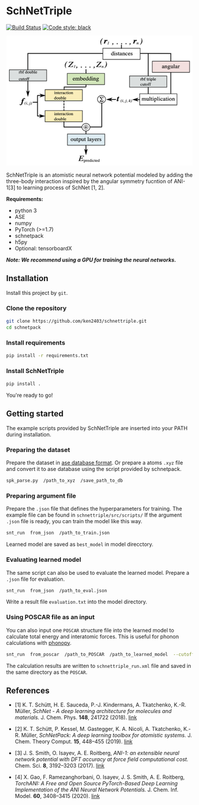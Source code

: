 # SchNetTriple

[![Build Status](https://app.travis-ci.com/ken2403/schnettriple.svg?token=R7WEGjG9GVh2d2mwukqp&branch=main)](https://app.travis-ci.com/github/ken2403/schnettriple)
[![Code style: black](https://img.shields.io/badge/code%20style-black-000000.svg)](https://github.com/python/black)

![model](./docs/image/model.png)

SchNetTriple is an atomistic neural network potential modeled by adding the three-body interaction inspired by the angular symmetry fucntion of ANI-1[3] to learning process of SchNet [1, 2].

**Requirements:**

- python 3
- ASE
- numpy
- PyTorch (>=1.7)
- schnetpack
- h5py
- Optional: tensorboardX  

***Note: We recommend using a GPU for training the neural networks.***

## Installation

Install this project by `git`.

### Clone the repository

```bash
git clone https://github.com/ken2403/schnettriple.git
cd schnetpack
```

### Install requirements

```bash
pip install -r requirements.txt
```

### Install SchNetTriple

```bash
pip install .
```

You're ready to go!

## Getting started

The example scripts provided by SchNetTriple are inserted into your PATH during installation.

### Preparing the dataset

Prepare the dataset in [ase database format](https://wiki.fysik.dtu.dk/ase/ase/db/db.html).
Or prepare a atoms `.xyz` file and convert it to ase database using the script provided by schnetpack.

```bash
spk_parse.py  /path_to_xyz  /save_path_to_db
```

### Preparing argument file

Prepare the `.json` file that defines the hyperparameters for training.
The example file can be found in `schnettriple/src/scripts/`
If the argument `.json` file is ready, you can train the model like this way.

```bash
snt_run  from_json  /path_to_train.json
```

Learned model are saved as `best_model` in model direcctory.

### Evaluating learned model

The same script can also be used to evaluate the learned model.
Prepare a `.json` file for evaluation.

```bash
snt_run  from_json  /path_to_eval.json
```

Write a result file `evaluation.txt` into the model directory.

### Using POSCAR file as an input

You can also input one `POSCAR` structure file into the learned model to calculate total energy and interatomic forces.
This is useful for phonon calculations with [phonopy](https://phonopy.github.io/phonopy/).

```bash
snt_run  from_poscar  /path_to_POSCAR  /path_to_learned_model  --cutoff  cutoff_radious
```

The calculation results are written to `schnettriple_run.xml` file and saved in the same directory as the `POSCAR`.

## References

- [1] K. T. Schütt, H. E. Sauceda, P.-J. Kindermans, A. Tkatchenko, K.-R. Müller, *SchNet - A deep learning architecture for molecules and materials.* J. Chem. Phys. **148**, 241722 (2018). [link](https://aip.scitation.org/doi/10.1063/1.5019779)
  
- [2] K. T. Schütt, P. Kessel, M. Gastegger, K. A. Nicoli, A. Tkatchenko, K.-R. Müller, *SchNetPack: A deep learning toolbox for atomistic systems.* J. Chem. Theory Comput. **15**, 448–455 (2019). [link](https://pubs.acs.org/doi/10.1021/acs.jctc.8b00908)

- [3] J. S. Smith, O. Isayev, A. E. Roitberg, *ANI-1: an extensible neural network potential with DFT accuracy at force field computational cost.* Chem. Sci. **8**, 3192–3203 (2017). [link](https://pubs.rsc.org/en/content/articlelanding/2017/SC/C6SC05720A)

- [4] X. Gao, F. Ramezanghorbani, O. Isayev, J. S. Smith, A. E. Roitberg, *TorchANI: A Free and Open Source PyTorch-Based Deep Learning Implementation of the ANI Neural Network Potentials.* J. Chem. Inf. Model. **60**, 3408–3415 (2020). [link](https://pubs.acs.org/doi/10.1021/acs.jcim.0c00451)
